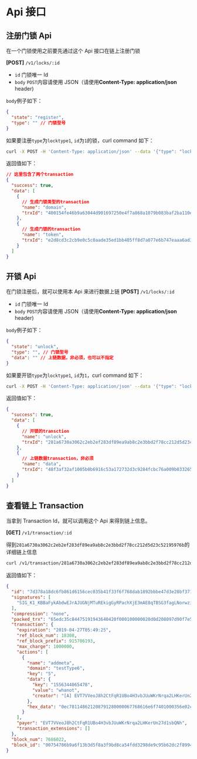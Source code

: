 # Api 接口

## 注册门锁 Api

在一个门锁使用之前要先通过这个 Api 接口在链上注册门锁

**[POST]** `/v1/locks/:id`

- `id` 门锁唯一 Id
- `body` `POST`内容请使用 JSON（请使用**Content-Type: application/json** header)

`body`例子如下：

```json
{
  "state": "register",
  "type": "" // 门锁型号
}
```

如果要注册`type`为`locktype1`, `id`为`1`的锁，curl command 如下：

```bash
curl -X POST -H 'Content-Type: application/json' --data '{"type": "locktype1",  "state": "register"}' /v1/locks/1
```

返回值如下：

```json
// 这里包含了两个transaction
{
  "success": true,
  "data": [
    {
      // 生成门锁类型的transaction
      "name": "domain",
      "trxId": "400154fe46b9a63044d901697250e4f7a868a1079b083baf2ba110e45914c560"
    },
    {
      // 生成门锁的transaction
      "name": "token",
      "trxId": "e2d8cd3c2cb9e0c5c0aade35ed1bb405ff8d7a077e6b747eaaa6ad343b69e388"
    }
  ]
}
```

## 开锁 Api

在门锁注册后，就可以使用本 Api 来进行数据上链
**[POST]** `/v1/locks/:id`

- `id` 门锁唯一 Id
- `body` `POST`内容请使用 JSON（请使用**Content-Type: application/json** header)

`body`例子如下：

```json
{
  "state": "unlock",
  "type": "", // 门锁型号
  "data": "" // 上链数据，非必须，也可以不指定
}
```

如果要开锁`type`为`locktype1`, `id`为`1`，curl command 如下：

```bash
curl -X POST -H 'Content-Type: application/json' --data '{"type": "locktype1",  "state": "unlock"， data: '上链数据'}' /v1/locks/1
```

返回值如下：

```json
{
  "success": true,
  "data": [
    {
      // 开锁的transction
      "name": "unlock",
      "trxId": "281a6730a3062c2eb2ef283df89ea9ab8c2e3bbd2f78cc212d5d23c52195976b"
    },
    {
      // 上链数据transaction，非必须
      "name": "data",
      "trxId": "48f3af32af1005b0b6916c53a172732d3c9284fcbc76a009b03326564c859d9f"
    }
  ]
}
```

## 查看链上 Transaction

当拿到 Transaction Id，就可以调用这个 Api 来得到链上信息。

**[GET]** `/v1/transaction/:id`

得到`281a6730a3062c2eb2ef283df89ea9ab8c2e3bbd2f78cc212d5d23c52195976b`的详细链上信息

```bash
curl /v1/transaction/281a6730a3062c2eb2ef283df89ea9ab8c2e3bbd2f78cc212d5d23c52195976b
```

返回值如下：

```json
{
  "id": "7d378a18dc6fb861d6156cec035b41f33f6f768dab1892bbbe47d3e28bf371e3",
  "signatures": [
    "SIG_K1_KBBaFykAbdwEJrAJUGNjMTuREkigGyRPachXjE3mAE8qTBSG3fagLNorwzihkHx7iHDM3CtqyR6NSm8yHB99YSRzynpVpA"
  ],
  "compression": "none",
  "packed_trx": "65edc35c84475191943640420f000100000020d0d208097d90f7e5e40621001c000000360ec781148621208791280000067768616e6f7401000356e02c14ff34710acb30562723c332e3c791db1e4b06002be8ea1d18bcd924d601000356e02c14ff34710acb30562723c332e3c791db1e4b06002be8ea1d18bcd924d600",
  "transaction": {
    "expiration": "2019-04-27T05:49:25",
    "ref_block_num": 18308,
    "ref_block_prefix": 915706193,
    "max_charge": 1000000,
    "actions": [
      {
        "name": "addmeta",
        "domain": "testType6",
        "key": "5",
        "data": {
          "key": "1556344065478",
          "value": "whanot",
          "creator": "[A] EVT7VVeoJ8h2CtFqR1UBo4H3vbJUuWKrNrqa2LHKerUn27d1sbQNh"
        },
        "hex_data": "0ec781148621208791280000067768616e6f7401000356e02c14ff34710acb30562723c332e3c791db1e4b06002be8ea1d18bcd924d6"
      }
    ],
    "payer": "EVT7VVeoJ8h2CtFqR1UBo4H3vbJUuWKrNrqa2LHKerUn27d1sbQNh",
    "transaction_extensions": []
  },
  "block_num": 7686022,
  "block_id": "00754786b9a6f13b3d5f8a3f9bd8ca54fdd3298de9c95b62dc2f899493ccb6fa"
}
```
